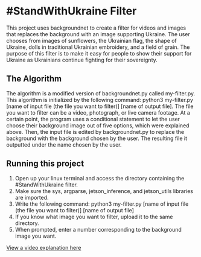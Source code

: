 # #StandWithUkraine Filter

 This project uses backgroundnet to create a filter for videos and images that replaces the background with an image supporting Ukraine.  The user chooses from images of sunflowers, the Ukrainian flag, the shape of Ukraine, dolls in traditional Ukrainian embroidery, and a field of grain.  The purpose of this filter is to make it easy for people to show their support for Ukraine as Ukrainians continue fighting for their sovereignty.

## The Algorithm

The algorithm is a modified version of backgroundnet.py called my-filter.py.  This algorithm is initialized by the following command: python3 my-filter.py [name of input file (the file you want to filter)] [name of output file].  The file you want to filter can be a video, photograph, or live camera footage.  At a certain point, the program uses a conditional statement to let the user choose their background image out of five options, which were explained above.  Then, the input file is edited by backgroundnet.py to replace the background with the background chosen by the user. The resulting file it outputted under the name chosen by the user.

## Running this project

1. Open up your linux terminal and access the directory containing the #StandWithUkraine filter.
2. Make sure the sys, argparse, jetson_inference, and jetson_utils libraries are imported.
3. Write the following command: python3 my-filter.py [name of input file (the file you want to filter)] [name of output file]
4. If you know what image you want to filter, upload it to the same directory.
5. When prompted, enter a number corresponding to the background image you want.

[View a video explanation here](https://watch.screencastify.com/v/jQ4qJ8nqoS9q4RXF9hGL)
